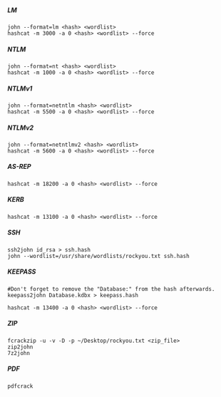 ##### LM
```
john --format=lm <hash> <wordlist>
hashcat -m 3000 -a 0 <hash> <wordlist> --force
```
##### NTLM
```
john --format=nt <hash> <wordlist>
hashcat -m 1000 -a 0 <hash> <wordlist> --force
```
##### NTLMv1
```
john --format=netntlm <hash> <wordlist>
hashcat -m 5500 -a 0 <hash> <wordlist> --force
```
##### NTLMv2
```
john --format=netntlmv2 <hash> <wordlist>
hashcat -m 5600 -a 0 <hash> <wordlist> --force
```
##### AS-REP 
```
hashcat -m 18200 -a 0 <hash> <wordlist> --force
```
##### KERB
```
hashcat -m 13100 -a 0 <hash> <wordlist> --force
```

##### SSH
```
ssh2john id_rsa > ssh.hash
john --wordlist=/usr/share/wordlists/rockyou.txt ssh.hash
```

##### KEEPASS
```
#Don't forget to remove the "Database:" from the hash afterwards.
keepass2john Database.kdbx > keepass.hash

hashcat -m 13400 -a 0 <hash> <wordlist> --force
```
##### ZIP
```
fcrackzip -u -v -D -p ~/Desktop/rockyou.txt <zip_file>
zip2john
7z2john
```

##### PDF
```
pdfcrack
```